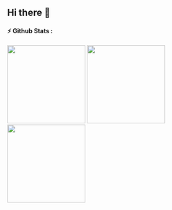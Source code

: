 ## Hi there 👋

#### ⚡ Github Stats :
<div>
    <img height="180em" src="https://github-readme-stats-eight-theta.vercel.app/api?username=ezza-mee&show_icons=trueinclude_all_commits=true&count_private=true" />
    <img height="180em" src="https://github-readme-stats.vercel.app/api/top-langs/?username=ezza-mee&layout=compact&langs_count=4" />
    <img height="180em" src="https://streak-stats.demolab.com?user=ezza-mee" />
</div>

<!--START_SECTION:waka-->
<!--END_SECTION:waka-->
